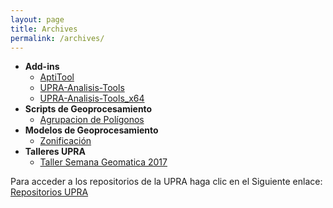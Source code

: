 ```yaml
---
layout: page
title: Archives
permalink: /archives/
---
```


+ **Add-ins**
    * [AptiTool](https://github.com/UpraAnalisis/AptiTool)
    * [UPRA-Analisis-Tools](https://github.com/UpraAnalisis/UPRA-Analisis-Tools)
    * [UPRA-Analisis-Tools_x64](https://github.com/UpraAnalisis/UPRA-Analisis-Tools_x64)          
+ **Scripts de Geoprocesamiento**
    + [Agrupacion de Polígonos](https://github.com/UpraAnalisis/AgrupacionPoligonos)
+ **Modelos de Geoprocesamiento**
    * [Zonificación](https://github.com/UpraAnalisis/zonificacion)
+ **Talleres UPRA**
    * [Taller Semana Geomatica 2017](https://github.com/UpraAnalisis/TallersemanaGeomatica2017)

Para acceder a los repositorios de la UPRA haga clic en el Siguiente enlace:
[Repositorios UPRA](https://github.com/UpraAnalisis?tab=repositories)
